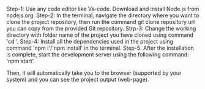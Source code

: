 Step-1: Use any code editor like Vs-code. Download and install Node.js from nodejs.org. Step-2: In the terminal, navigate the directory where you want to clone the project repository, then run the command git clone repository url you can copy from the provided Git repository. Strp-3: Change the working directory with folder name of the project you have cloned using command 'cd '. Step-4: Install all the dependencies used in the project using command 'npm i'/'npm install' in the terminal. Step-5: After the installation is complete, start the development server using the following command: 'npm start'.

Then, it will automatically take you to the browser (supported by your system) and you can see the project output (web-page).
